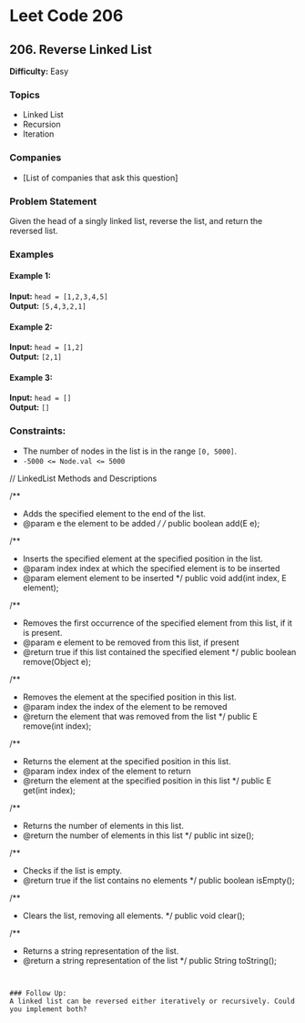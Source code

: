  # Leet Code 206

## 206. Reverse Linked List

**Difficulty:** Easy

### Topics
- Linked List
- Recursion
- Iteration

### Companies
- [List of companies that ask this question]

### Problem Statement
Given the head of a singly linked list, reverse the list, and return the reversed list.

### Examples

#### Example 1:
**Input:** `head = [1,2,3,4,5]`  
**Output:** `[5,4,3,2,1]`

#### Example 2:
**Input:** `head = [1,2]`  
**Output:** `[2,1]`

#### Example 3:
**Input:** `head = []`  
**Output:** `[]`

### Constraints:
- The number of nodes in the list is in the range `[0, 5000]`.
- `-5000 <= Node.val <= 5000`

// LinkedList Methods and Descriptions

/**
 * Adds the specified element to the end of the list.
 * @param e the element to be added
 */
/* public boolean add(E e);

/**
 * Inserts the specified element at the specified position in the list.
 * @param index index at which the specified element is to be inserted
 * @param element element to be inserted
 */
public void add(int index, E element);

/**
 * Removes the first occurrence of the specified element from this list, if it is present.
 * @param e element to be removed from this list, if present
 * @return true if this list contained the specified element
 */
public boolean remove(Object e);

/**
 * Removes the element at the specified position in this list.
 * @param index the index of the element to be removed
 * @return the element that was removed from the list
 */
public E remove(int index);

/**
 * Returns the element at the specified position in this list.
 * @param index index of the element to return
 * @return the element at the specified position in this list
 */
public E get(int index);

/**
 * Returns the number of elements in this list.
 * @return the number of elements in this list
 */
public int size();

/**
 * Checks if the list is empty.
 * @return true if the list contains no elements
 */
public boolean isEmpty();

/**
 * Clears the list, removing all elements.
 */
public void clear();

/**
 * Returns a string representation of the list.
 * @return a string representation of the list
 */
public String toString();
```


### Follow Up:
A linked list can be reversed either iteratively or recursively. Could you implement both?